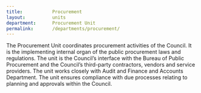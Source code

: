 ```yaml
---
title:           Procurement
layout:          units
department:      Procurement Unit
permalink:       /departments/procurement/
---
```

The Procurement Unit coordinates procurement activities of the Council. It is the implementing internal organ of the public procurement laws and regulations. The unit is the Council’s interface with the Bureau of Public Procurement and the Council’s third-party contractors, vendors and service providers. The unit works closely with Audit and Finance and Accounts Department. The unit ensures compliance with due processes relating to planning and approvals within the Council.